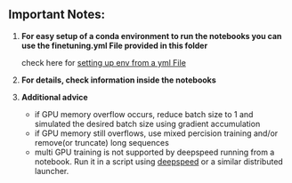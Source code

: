 Important Notes:
----------------

1. **For easy setup of a conda environment to run the notebooks you can use the finetuning.yml File provided in this folder**

    check here for [setting up env from a yml File](https://conda.io/projects/conda/en/latest/user-guide/tasks/manage-environments.html#creating-an-environment-from-an-environment-yml-file)

2. **For details, check information inside the notebooks**

3. **Additional advice**
    - if GPU memory overflow occurs, reduce batch size to 1 and simulated the desired batch size using gradient accumulation
    - if GPU memory still overflows, use mixed percision training and/or remove(or truncate) long sequences 
    - multi GPU training is not supported by deepspeed running from a notebook. Run it in a script using [deepspeed](https://huggingface.co/docs/transformers/main_classes/deepspeed#deployment-with-multiple-gpus) or a similar distributed launcher.
    
